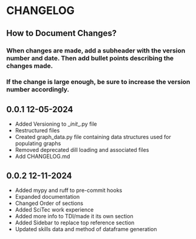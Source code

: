 # CHANGELOG

## How to Document Changes?
### When changes are made, add a subheader with the version number and date. Then add bullet points describing the changes made.
### If the change is large enough, be sure to increase the version number accordingly.

## 0.0.1 12-05-2024
 - Added Versioning to \__init__.py file
 - Restructured files
 - Created graph_data.py file containing data structures used for populating graphs
 - Removed deprecated dill loading and associated files
 - Add CHANGELOG.md

## 0.0.2 12-11-2024
 - Added mypy and ruff to pre-commit hooks
 - Expanded documentation
 - Changed Order of sections
 - Added SciTec work experience
 - Added more info to TDI/made it its own section
 - Added Sidebar to replace top reference section
 - Updated skills data and method of dataframe generation